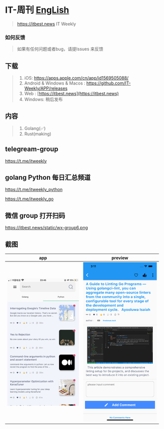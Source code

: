  
# IT-周刊  [EngLish](README.md)
> https://itbest.news  IT Weekly 

### 如何反馈

>如果有任何问题或者bug，请提Issues 来反馈

## 下载

> 1. iOS: https://apps.apple.com/cn/app/id1569505088/ 
> 2. Android & Windows & Macos : https://github.com/IT-Weekly/APP/releases
> 3. Web : [https://itbest.news](https://itbest.news)
> 4. Windows: 稍后发布 

## 内容
> 1. Golang(✅)
> 2. Rust(making)
> 
## telegream-group
https://t.me/itweekly

## golang Python 每日汇总频道 

https://t.me/itweekly_python

https://t.me/itweekly_go


## 微信 group  打开扫码
https://itbest.news/static/wx-group6.png

## 截图
|          app                      |                 preview               |
| --------------------------------- | --------------------------------- |
| <img src="img/3.jpg" width="300">  |  <img src="img/2.png" width="300">  |

 
